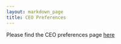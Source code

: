```yaml
---
layout: markdown_page
title: CEO Preferences
---
```

Please find the CEO preferences page [here](https://github.com/isamu-isozaki/teamai_test/tree/master/ceo/index.html.md)
